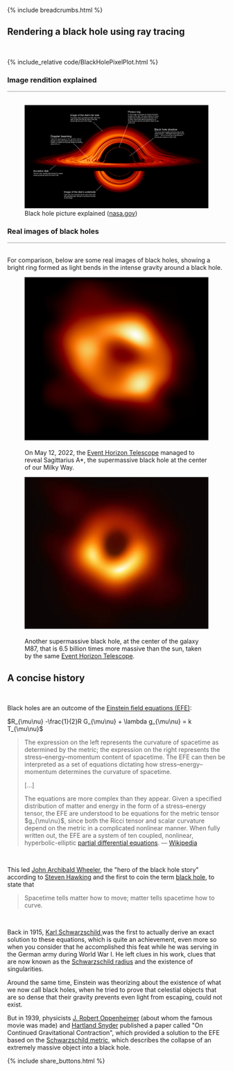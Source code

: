 {% include breadcrumbs.html %}

## Rendering a black hole using ray tracing
<div class="header_line"><br/></div>

{% include_relative code/BlackHolePixelPlot.html %}

<p style="clear: both;"></p>

### Image rendition explained
<div style="border-top: 1px solid #999999"><br/></div>

<figure>
   <a href="https://svs.gsfc.nasa.gov/13326">
     <img alt="Black hole explained" src="images/black_hole_explained.jpg"/>
   </a>
   <figcaption>Black hole picture explained (<a href="https://svs.gsfc.nasa.gov/13326">nasa.gov</a>)</figcaption>
</figure>

<p style="clear: both;"></p>

### Real images of black holes
<div style="border-top: 1px solid #999999"><br/></div>

For comparison, below are some real images of black holes, 
showing a bright ring formed as light bends in the intense gravity around a black hole.

<div class="double_image">
  <figure class="left_image">
    <a href="https://cdn.mos.cms.futurecdn.net/F2qM9GBVYhTWeZ9W3C7Eij.jpg.html">
      <img alt="Sagittarius A*" src="images/sagittarius_a.png"/>
    </a>&nbsp;&nbsp;&nbsp;&nbsp;&nbsp;&nbsp;&nbsp;&nbsp;&nbsp;
    <figcaption>On May 12, 2022, the 
    <a href="https://eventhorizontelescope.org/">Event Horizon Telescope</a> 
    managed to reveal Sagittarius A*, 
    the supermassive black hole at the center of our Milky Way.</figcaption>
  </figure>
  <figure class="right_image">
    <a href="https://www.jpl.nasa.gov/edu/resources/teachable-moment/how-scientists-captured-the-first-image-of-a-black-hole/">
      <img alt="Black hole M87" src="images/galaxy_M87_black_hole.png"/>
    </a>&nbsp;&nbsp;&nbsp;&nbsp;&nbsp;&nbsp;&nbsp;&nbsp;&nbsp;
    <figcaption>Another supermassive black hole, at the center of the galaxy M87, 
    that is 6.5 billion times more massive than the sun, taken 
    by the same <a href="https://eventhorizontelescope.org/">Event Horizon Telescope</a>.</figcaption>
  </figure>
</div>
<p style="clear: both;"></p>

## A concise history
<div class="header_line"><br/></div>

Black holes are an outcome of the 
[Einstein field equations (EFE)](https://en.wikipedia.org/wiki/Einstein_field_equations):

$R_{\mu\nu} -\frac{1}{2}R G_{\mu\nu} + \lambda g_{\mu\nu} = k T_{\mu\nu}$

<blockquote>
<p>
The expression on the left represents the curvature of spacetime as determined by the metric; 
the expression on the right represents the stress–energy–momentum content of spacetime. 
The EFE can then be interpreted as a set of equations dictating how stress–energy–momentum 
determines the curvature of spacetime.
</p>

<p>[&hellip;]</p>

<p>
The equations are more complex than they appear. Given a specified distribution of matter and energy 
in the form of a stress–energy tensor, the EFE are understood to be equations for the 
metric tensor $g_{\mu\nu}$, since both the Ricci tensor and scalar curvature depend on 
the metric in a complicated nonlinear manner. When fully written out, the EFE are a 
system of ten coupled, nonlinear, hyperbolic-elliptic 
<a href="https://en.wikipedia.org/wiki/Partial_differential_equation">partial differential equations</a>.
&mdash;
<a href="https://en.wikipedia.org/wiki/Einstein_field_equations">Wikipedia</a>
</p>
</blockquote><br/>

This led [John Archibald Wheeler](https://en.wikipedia.org/wiki/John_Archibald_Wheeler), the 
"hero of the black hole story" according to 
[Steven Hawking](https://en.wikipedia.org/wiki/Stephen_Hawking) and the first to
coin the term [black hole](https://en.wikipedia.org/wiki/Black_hole), to state that

<blockquote>
Spacetime tells matter how to move; matter tells spacetime how to curve.
</blockquote><br/>

Back in 1915, [Karl Schwarzschild ](https://en.wikipedia.org/wiki/Karl_Schwarzschild) was the first to 
actually derive an exact solution to these equations, which is quite an achievement, 
even more so when you consider that he accomplished
this feat while he was serving in the German army during World War I.
He left clues in his work, clues that are now known as the 
[Schwarzschild radius](https://en.wikipedia.org/wiki/Schwarzschild_radius) 
and the existence of singularities.

Around the same time, Einstein was theorizing about the existence of what we now call black holes, when 
he tried to prove that celestial objects that are so dense that their gravity prevents even light from 
escaping, could not exist.

But in 1939, physicists [J. Robert Oppenheimer](https://en.wikipedia.org/wiki/J._Robert_Oppenheimer)
(about whom the famous movie was made) and [Hartland Snyder](https://en.wikipedia.org/wiki/Hartland_Snyder) 
published a paper called "On Continued Gravitational Contraction", which provided a 
solution to the EFE based on the [Schwarzschild metric](https://en.wikipedia.org/wiki/Schwarzschild_metric), 
which describes the collapse of an extremely massive object into a black hole.


{% include share_buttons.html %}


    


